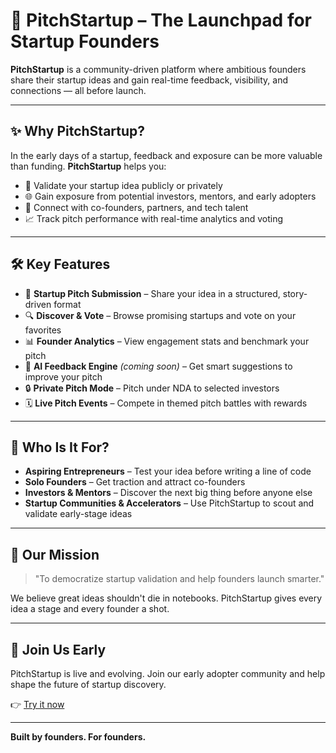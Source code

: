 # 🚀 PitchStartup – The Launchpad for Startup Founders

**PitchStartup** is a community-driven platform where ambitious founders share their startup ideas and gain real-time feedback, visibility, and connections — all before launch.

---

## ✨ Why PitchStartup?

In the early days of a startup, feedback and exposure can be more valuable than funding. **PitchStartup** helps you:

- 🎯 Validate your startup idea publicly or privately  
- 🌐 Gain exposure from potential investors, mentors, and early adopters  
- 🤝 Connect with co-founders, partners, and tech talent  
- 📈 Track pitch performance with real-time analytics and voting

---

## 🛠 Key Features

- 📝 **Startup Pitch Submission** – Share your idea in a structured, story-driven format  
- 🔍 **Discover & Vote** – Browse promising startups and vote on your favorites  
- 📊 **Founder Analytics** – View engagement stats and benchmark your pitch  
- 🧠 **AI Feedback Engine** *(coming soon)* – Get smart suggestions to improve your pitch  
- 🔒 **Private Pitch Mode** – Pitch under NDA to selected investors  
- 🗓️ **Live Pitch Events** – Compete in themed pitch battles with rewards

---

## 👤 Who Is It For?

- **Aspiring Entrepreneurs** – Test your idea before writing a line of code  
- **Solo Founders** – Get traction and attract co-founders  
- **Investors & Mentors** – Discover the next big thing before anyone else  
- **Startup Communities & Accelerators** – Use PitchStartup to scout and validate early-stage ideas

---

## 📢 Our Mission

> "To democratize startup validation and help founders launch smarter."

We believe great ideas shouldn't die in notebooks. PitchStartup gives every idea a stage and every founder a shot.

---

## 🌱 Join Us Early

PitchStartup is live and evolving. Join our early adopter community and help shape the future of startup discovery.

👉 [Try it now](https://pitchstartup.vercel.app)

---

**Built by founders. For founders.**
